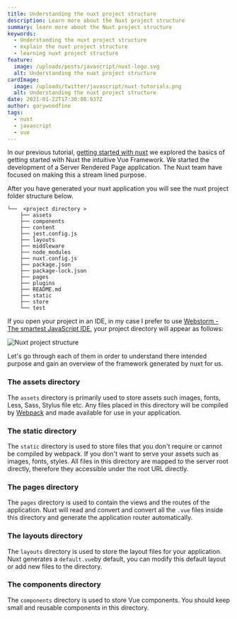 ```yaml
---
title: Understanding the nuxt project structure
description: Learn more about the Nuxt project structure
summary: learn more about the Nuxt project structure
keywords:
  - Understanding the nuxt project structure
  - explain the nuxt project structure
  - learning nuxt project structure
feature:
  image: /uploads/posts/javascript/nuxt-logo.svg
  alt: Understanding the nuxt project structure
cardImage:
  image: /uploads/twitter/javascript/nuxt-tutorials.png
  alt: Understanding the nuxt project structure
date: 2021-01-22T17:30:08.937Z
author: garywoodfine
tags:
  - nuxt
  - javascript
  - vue
---
```


In our previous tutorial, 
[getting started with nuxt](https://geekiam.io/getting-started-with-nuxt "Getting started with nuxt | Geek.I.Am") 
we explored the basics of getting started with Nuxt the intuitive Vue Framework.  We started the development of a
Server Rendered Page application. The Nuxt team have focused on making this a stream lined purpose. 

After you have generated your nuxt application you will see the nuxt project folder structure below.
```shell
└──  <project directory >
    ├── assets
    ├── components
    ├── content
    ├── jest.config.js
    ├── layouts
    ├── middleware
    ├── node_modules
    ├── nuxt.config.js
    ├── package.json
    ├── package-lock.json
    ├── pages
    ├── plugins
    ├── README.md
    ├── static
    ├── store
    └── test

```
If you open your project in an IDE, in my case I prefer to use [Webstorm - The smartest JavaScript IDE](https://www.jetbrains.com/webstorm/ "Webstorm - The smartest JavaScript IDE | Jetbrains"),
your project directory will appear as follows:

![Nuxt project structure](/uploads/nuxt-folder-structure.png "nuxt folder structure")

Let's go through each of them in order to understand there intended purpose and gain an overview of the framework 
generated by nuxt for us.

### The assets directory

The `assets` directory is primarily used to store assets such images, fonts, Less, Sass, Stylus file etc. Any files 
placed in this directory will be compiled by [Webpack](https://webpack.js.org/ "Webpack") and made available for use 
in your application.

### The static directory

The `static` directory is used to store files that you don't require or cannot be compiled by webpack.  If you don't 
want to serve your assets such as images, fonts, styles.  All files in this directory are mapped to the server root 
directly, therefore they accessible under the root URL directly.

### The pages directory

The `pages` directory is used to contain the views and the routes of the application.  Nuxt will read and convert and
convert all the `.vue` files inside this directory and generate the application router automatically.

### The layouts directory

The `layouts` directory is used to store the layout files for your application. Nuxt generates a `default.vue`by default,
you can modify this default layout or add new files to the directory.

### The components directory

The `components` directory is used to store Vue components.  You should keep small and reusable components in this 
directory.
